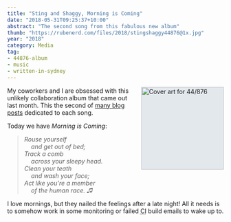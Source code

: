```yaml
---
title: "Sting and Shaggy, Morning is Coming"
date: "2018-05-31T09:25:37+10:00"
abstract: "The second song from this fabulous new album"
thumb: "https://rubenerd.com/files/2018/stingshaggy44876@1x.jpg"
year: "2018"
category: Media
tag:
- 44876-album
- music
- written-in-sydney
---
```

<p><img src="https://rubenerd.com/files/2018/stingshaggy44876@1x.jpg" srcset="https://rubenerd.com/files/2018/stingshaggy44876@1x.jpg 1x, https://rubenerd.com/files/2018/stingshaggy44876@2x.jpg 2x" alt="Cover art for 44/876" style="width:192px; height:192px; float:right; margin:0 0 1em 2em; background:#e3e8ed" /></p>

My coworkers and I are obsessed with this unlikely collaboration album that came out last month. This the second of [many blog posts] dedicated to each song.

Today we have *Morning is Coming*:

> *Rouse yourself  
> &nbsp;&nbsp;&nbsp;&nbsp;and get out of bed;*  
> *Track a comb  
> &nbsp;&nbsp;&nbsp;&nbsp;across your sleepy head.*  
> *Clean your teath  
> &nbsp;&nbsp;&nbsp;&nbsp;and wash your face;*   
> *Act like you're a member  
> &nbsp;&nbsp;&nbsp;&nbsp;of the human race. ♫*

I love mornings, but they nailed the feelings after a late night! All it needs is to somehow work in some monitoring or failed <abbr title="continuous integration">CI</abbr> build emails to wake up to.

[many blog posts]: https://rubenerd.com/tag/44876-album/

